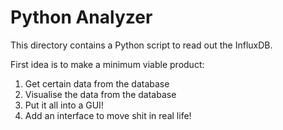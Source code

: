 # Python Analyzer

This directory contains a Python script to read out the InfluxDB.

First idea is to make a minimum viable product:
1) Get certain data from the database
2) Visualise the data from the database
3) Put it all into a GUI!
4) Add an interface to move shit in real life!
